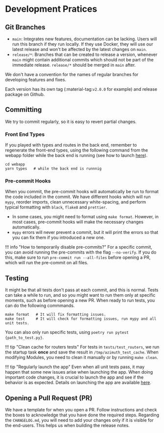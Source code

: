 # Development Pratices

## Git Branches

* `main`: Integrates new features, documentation can be lacking. Users will run this branch if they run locally. If they use Docker, they will use our latest release and won't be affected by the latest changes on `main`.
* `release/*`: Branches that can be created to release a version, whenever `main` might contain additional commits which should not be part of the immediate release. `release/*` should be merged in `main` after.

We don't have a convention for the names of regular branches for developing features and fixes.

Each version has its own tag (:material-tag:`v2.0.0` for example) and release package on Github.


## Committing
We try to commit regularly, so it is easy to revert partial changes.

### Front End Types
If you played with types and routes in the back end, remember to regenerate the front-end types, using the following command from the webapp folder while the back end is running (see how to launch [here](launching.md)).
```
cd webapp
yarn types   # while the back end is runnnig
```

### Pre-commit Hooks
When you commit, the pre-commit hooks will automatically be run to format the code included in the commit.
We have different hooks which will run `mypy`, reorder imports, clean unnecessary white-spacing, and perform typical formatting with `black`, `flake8` and `prettier`.

- In some cases, you might need to format using `make format`. However, in most cases, pre-commit hooks will make the necessary changes automatically.
- `mypy` errors will never prevent a commit, but it will print the errors so that you can fix
    them if you introduced a new one.

!!! info "How to temporarily disable pre-commits?"
    For a specific commit, you can avoid running the pre-commits with the flag `--no-verify`. If you do this, make sure to run `pre-commit run --all-files` before opening a PR, which will run the pre-commit on all files.


## Testing
It might be that all tests don't pass at each commit, and this is normal.
Tests can take a while to run, and so you might want to run them only at specific moments, such as before opening a new PR.
When ready to run tests, you can do the following commmands.
```
make format   # It will fix formatting issues.
make test     # It will check for formatting issues, run mypy and all unit tests.
```

You can also only run specific tests, using `poetry run pytest {path_to_test.py}`.

!!! tip "Clean cache for routers tests"
    For tests in `tests/test_routers`, we run the startup task **once** and save the result
    in `/tmp/azimuth_test_cache`. When modifying Modules,
    you need to clean it manually or by running `make clean`.

!!! tip "Regularly launch the app"
    Even when all unit tests pass, it may happen that some new issues arise when launching the app.
    When doing important code changes, it is crucial to launch the app and see if the behavior is as expected.
    Details on launching the app are available [here](launching.md).

## Opening a Pull Request (PR)
We have a template for when you open a PR.
Follow instructions and check the boxes to acknowledge that you have done the required steps.
Regarding the `CHANGELOG.md`, you will need to add your changes only if it is visible for the end-users.
This helps us when building the release notes.
